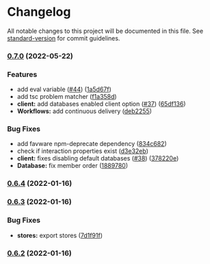 # Changelog

All notable changes to this project will be documented in this file. See [standard-version](https://github.com/conventional-changelog/standard-version) for commit guidelines.

### [0.7.0](https://github.com/simpledjs/simple.djs/compare/v0.6.4...v0.7.0) (2022-05-22)

### Features

- add eval variable ([#44](https://github.com/simpledjs/simple.djs/issues/44)) ([1a5d67f](https://github.com/simpledjs/simple.djs/commit/1a5d67f57fbc7f66649b959aa2e2ee98171517d9))
- add tsc problem matcher ([f1a358d](https://github.com/simpledjs/simple.djs/commit/f1a358d7d94086d685ead1ef824ba17e452d735d))
- **client:** add databases enabled client option ([#37](https://github.com/simpledjs/simple.djs/issues/37)) ([65df136](https://github.com/simpledjs/simple.djs/commit/65df1366d289cd5d68f935ba997da50cc3ade19a))
- **Workflows:** add continuous delivery ([deb2255](https://github.com/simpledjs/simple.djs/commit/deb225572edf9be05b3bf16a803615851b9ff2f1))

### Bug Fixes

- add favware npm-deprecate dependency ([834c682](https://github.com/simpledjs/simple.djs/commit/834c682b4969b2977e05042e22ac55e14c5ca029))
- check if interaction properties exist ([d3e32eb](https://github.com/simpledjs/simple.djs/commit/d3e32eb48149131de9fe29600948530ea571d814))
- **client:** fixes disabling default databases ([#38](https://github.com/simpledjs/simple.djs/issues/38)) ([378220e](https://github.com/simpledjs/simple.djs/commit/378220ecd873afe60ad9ef5fda2c96c5fbad362c))
- **Database:** fix member order ([1889780](https://github.com/simpledjs/simple.djs/commit/18897800e29c137dccf4a2497fbd2abdadfeb746))

### [0.6.4](https://github.com/simpledjs/simple.djs/compare/v0.6.3...v0.6.4) (2022-01-16)

### [0.6.3](https://github.com/simpledjs/simple.djs/compare/v0.6.2...v0.6.3) (2022-01-16)

### Bug Fixes

- **stores:** export stores ([7d1f91f](https://github.com/simpledjs/simple.djs/commit/7d1f91f0b28a690f2974da2de6640550953210ee))

### [0.6.2](https://github.com/simpledjs/simple.djs/compare/v0.6.1...v0.6.2) (2022-01-16)
